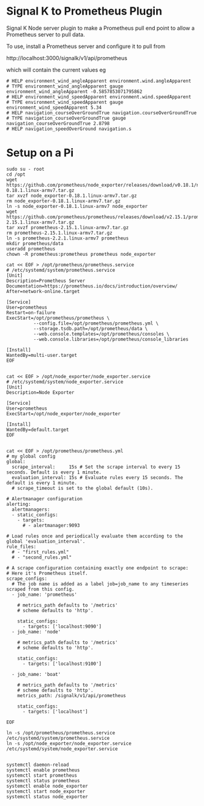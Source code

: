 # Signal K to Prometheus Plugin

Signal K Node server plugin to make a Prometheus pull end point to allow a Prometheus server to pull data.

To use, install a Prometheus server and configure it to pull from 

http://localhost:3000/signalk/v1/api/prometheus

which will contain the current values eg

    # HELP environment_wind_angleApparent environment.wind.angleApparent
    # TYPE environment_wind_angleApparent gauge
    environment_wind_angleApparent -0.5857853071795862
    # HELP environment_wind_speedApparent environment.wind.speedApparent
    # TYPE environment_wind_speedApparent gauge
    environment_wind_speedApparent 5.34
    # HELP navigation_courseOverGroundTrue navigation.courseOverGroundTrue
    # TYPE navigation_courseOverGroundTrue gauge
    navigation_courseOverGroundTrue 2.8798
    # HELP navigation_speedOverGround navigation.s


# Setup on a Pi


    sudo su - root
    cd /opt
    wget https://github.com/prometheus/node_exporter/releases/download/v0.18.1/node_exporter-0.18.1.linux-armv7.tar.gz
    tar xvzf node_exporter-0.18.1.linux-armv7.tar.gz
    rm node_exporter-0.18.1.linux-armv7.tar.gz
    ln -s node_exporter-0.18.1.linux-armv7 node_exporter
    wget https://github.com/prometheus/prometheus/releases/download/v2.15.1/prometheus-2.15.1.linux-armv7.tar.gz
    tar xvzf prometheus-2.15.1.linux-armv7.tar.gz
    rm prometheus-2.15.1.linux-armv7.tar.gz
    ln -s prometheus-2.2.1.linux-armv7 prometheus
    mkdir prometheus/data
    useradd prometheus
    chown -R prometheus:prometheus prometheus node_exporter

    cat << EOF > /opt/prometheus/prometheus.service
    # /etc/systemd/system/prometheus.service
    [Unit]
    Description=Prometheus Server
    Documentation=https://prometheus.io/docs/introduction/overview/
    After=network-online.target

    [Service]
    User=prometheus
    Restart=on-failure
    ExecStart=/opt/prometheus/prometheus \
              --config.file=/opt/prometheus/prometheus.yml \
              --storage.tsdb.path=/opt/prometheus/data \
              --web.console.templates=/opt/prometheus/consoles \
              --web.console.libraries=/opt/prometheus/console_libraries

    [Install]
    WantedBy=multi-user.target
    EOF


    cat << EOF > /opt/node_exporter/node_exporter.service
    # /etc/systemd/system/node_exporter.service
    [Unit]
    Description=Node Exporter

    [Service]
    User=prometheus
    ExecStart=/opt/node_exporter/node_exporter

    [Install]
    WantedBy=default.target
    EOF


    cat << EOF > /opt/prometheus/prometheus.yml
    # my global config
    global:
      scrape_interval:     15s # Set the scrape interval to every 15 seconds. Default is every 1 minute.
      evaluation_interval: 15s # Evaluate rules every 15 seconds. The default is every 1 minute.
      # scrape_timeout is set to the global default (10s).

    # Alertmanager configuration
    alerting:
      alertmanagers:
      - static_configs:
        - targets:
          # - alertmanager:9093

    # Load rules once and periodically evaluate them according to the global 'evaluation_interval'.
    rule_files:
      # - "first_rules.yml"
      # - "second_rules.yml"

    # A scrape configuration containing exactly one endpoint to scrape:
    # Here it's Prometheus itself.
    scrape_configs:
      # The job name is added as a label job=job_name to any timeseries scraped from this config.
      - job_name: 'prometheus'

        # metrics_path defaults to '/metrics'
        # scheme defaults to 'http'.

        static_configs:
          - targets: ['localhost:9090']
      - job_name: 'node'

        # metrics_path defaults to '/metrics'
        # scheme defaults to 'http'.

        static_configs:
          - targets: ['localhost:9100']

      - job_name: 'boat'

        # metrics_path defaults to '/metrics'
        # scheme defaults to 'http'.
        metrics_path: /signalk/v1/api/prometheus

        static_configs:
          - targets: ['localhost']

    EOF

    ln -s /opt/prometheus/prometheus.service /etc/systemd/system/prometheus.service
    ln -s /opt/node_exporter/node_exporter.service /etc/systemd/system/node_exporter.service


    systemctl daemon-reload
    systemctl enable prometheus
    systemctl start prometheus
    systemctl status prometheus
    systemctl enable node_exporter
    systemctl start node_exporter
    systemctl status node_exporter




